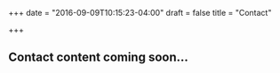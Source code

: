 +++
date = "2016-09-09T10:15:23-04:00"
draft = false
title = "Contact"

+++

## Contact content coming soon...
